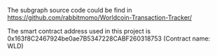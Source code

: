 The subgraph source code could be find in https://github.com/rabbitmomo/Worldcoin-Transaction-Tracker/ <br />

The smart contract address used in this project is 0x163f8C2467924be0ae7B5347228CABF260318753 (Contract name: WLD)
